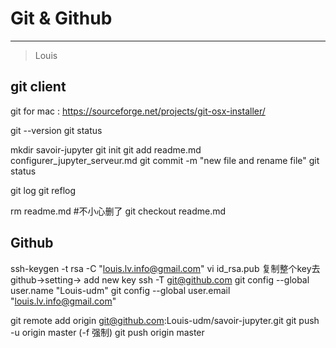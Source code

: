 # Git & Github
***
> Louis

## git client
git for mac : https://sourceforge.net/projects/git-osx-installer/

git --version
git status

mkdir savoir-jupyter
git init
git add readme.md configurer_jupyter_serveur.md
git commit -m "new file and rename file"
git status

git log
git reflog


rm readme.md #不小心删了
git checkout readme.md

## Github

ssh-keygen -t rsa -C "louis.lv.info@gmail.com"
vi id_rsa.pub 复制整个key去github->setting-> add new key
ssh -T git@github.com
git config --global user.name "Louis-udm"
git config --global user.email "louis.lv.info@gmail.com"

git remote add origin git@github.com:Louis-udm/savoir-jupyter.git
git push -u origin master (-f 强制)
git push origin master